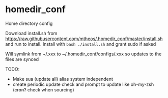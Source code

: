 # homedir_conf
Home directory config

Download install.sh from https://raw.githubusercontent.com/mtheos/.homedir_conf/master/install.sh and run to install.
Install with `bash ./install.sh` and grant sudo if asked

Will symlink from ~/.xxx to ~/.homedir_conf/configs/.xxx so updates to the files are synced

TODO:
 - Make sua (update all) alias system independent
 - create periodic update check and prompt to update like oh-my-zsh (~~cron?~~ check when sourcing)

